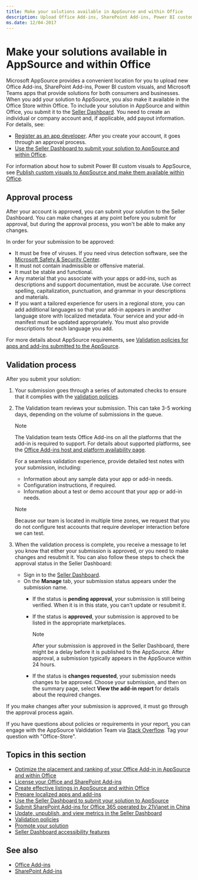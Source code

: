 ```yaml
---
title: Make your solutions available in AppSource and within Office 
description: Upload Office Add-ins, SharePoint Add-ins, Power BI custom visuals, and Microsoft Teams apps to AppSource and make them availabe in the Office Store within Office.
ms.date: 12/04-2017
---
```



# Make your solutions available in AppSource and within Office

Microsoft AppSource provides a convenient location for you to upload new Office Add-ins, SharePoint Add-ins, Power BI custom visuals, and Microsoft Teams apps that provide solutions for both consumers and businesses. When you add your solution to AppSource, you also make it available in the Office Store within Office. To include your solution in AppSource and within Office, you submit it to the [Seller Dashboard](https://sellerdashboard.microsoft.com/Application/Summary). You need to create an individual or company account and, if applicable, add payout information. For details, see:

- [Register as an app developer](https://dev.windows.com/en-us/programs/join). After you create your account, it goes through an approval process. 
- [Use the Seller Dashboard to submit your solution to AppSource and within Office](use-the-seller-dashboard-to-submit-to-the-office-store.md).

For information about how to submit Power BI custom visuals to AppSource, see [Publish custom visuals to AppSource and make them available within Office](https://powerbi.microsoft.com/en-us/documentation/powerbi-developer-office-store/).

<a name="bk_approval"> </a>
## Approval process

After your account is approved, you can submit your solution to the Seller Dashboard. You can make changes at any point before you submit for approval, but during the approval process, you won't be able to make any changes. 
 
In order for your submission to be approved:

- It must be free of viruses. If you need virus detection software, see the [Microsoft Safety &amp; Security Center](http://go.microsoft.com/fwlink/?LinkId=248711).
- It must not contain inadmissible or offensive material.
- It must be stable and functional.
- Any material that you associate with your apps or add-ins, such as descriptions and support documentation, must be accurate. Use correct spelling, capitalization, punctuation, and grammar in your descriptions and materials.
- If you want a tailored experience for users in a regional store, you can add additional languages so that your add-in appears in another language store with localized metadata. Your service and your add-in manifest must be updated appropriately. You must also provide descriptions for each language you add.

For more details about AppSource requirements, see [Validation policies for apps and add-ins submitted to the AppSource](validation-policies.md).

<a name="bk_Validation"> </a>
## Validation process

After you submit your solution:

1. Your submission goes through a series of automated checks to ensure that it complies with the [validation policies](validation-policies.md).

2. The Validation team reviews your submission. This can take 3-5 working days, depending on the volume of submissions in the queue.

   > [!NOTE]
   > The Validation team tests Office Add-ins on all the platforms that the add-in is required to support. For details about supported platforms, see the [Office Add-ins host and platform availability page](https://docs.microsoft.com/en-us/office/dev/add-ins/overview/office-add-in-availability).

   For a seamless validation experience, provide detailed test notes with your submission, including:

   - Information about any sample data your app or add-in needs.
   - Configuration instructions, if required.
   - Information about a test or demo account that your app or add-in needs.
   
   > [!NOTE]
   > Because our team is located in multiple time zones, we request that you do not configure test accounts that require developer interaction before we can test.

3. When the validation process is complete, you receive a message to let you know that either your submission is approved, or you need to make changes and resubmit it. You can also follow these steps to check the approval status in the Seller Dashboard:

   - Sign in to the [Seller Dashboard](http://go.microsoft.com/fwlink/?LinkId=248605).
   - On the **Manage** tab, your submission status appears under the submission name.
      - If the status is **pending approval**, your submission is still being verified. When it is in this state, you can't update or resubmit it.
      - If the status is **approved**, your submission is approved to be listed in the appropriate marketplaces.
        
        > [!NOTE]
        > After your submission is approved in the Seller Dashboard, there might be a delay before it is published to the AppSource. After approval, a submission typically appears in the AppSource within 24 hours.

      - If the status is **changes requested**, your submission needs changes to be approved. Choose your submission, and then on the summary page, select **View the add-in report** for details about the required changes.

If you make changes after your submission is approved, it must go through the approval process again.

If you have questions about policies or requirements in your report, you can engage with the AppSource Valdidation Team via [Stack Overflow](https://stackoverflow.com/search?q=office-store). Tag your question with "Office-Store".

## Topics in this section

- [Optimize the placement and ranking of your Office Add-in in AppSource and within Office](optimize-for-store-discovery.md)
- [License your Office and SharePoint Add-ins](license-your-add-ins.md)
- [Create effective listings in AppSource and within Office](create-effective-office-store-listings.md)
- [Prepare localized apps and add-ins](prepare-localized-apps-and-add-ins.md)
- [Use the Seller Dashboard to submit your solution to AppSource](use-the-seller-dashboard-to-submit-to-the-office-store.md)
- [Submit SharePoint Add-ins for Office 365 operated by 21Vianet in China](submit-sharepoint-add-ins-for-office-365-operated-by-21vianet-in-china.md)
- [Update, unpublish, and view metrics in the Seller Dashboard](update-unpublish-and-view-metrics.md)
- [Validation policies](validation-policies.md)
- [Promote your solution](promote-your-office-store-solution.md)
- [Seller Dashboard accessibility features](seller-dashboard-accessibility-features.md)

## See also

- [Office Add-ins](https://docs.microsoft.com/en-us/office/dev/add-ins/overview/office-add-ins)  
- [SharePoint Add-ins](https://docs.microsoft.com/en-us/sharepoint/dev/sp-add-ins/sharepoint-add-ins)



